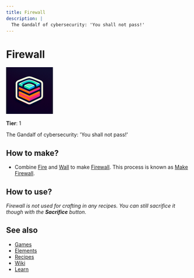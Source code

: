 ```yaml
---
title: Firewall
description: |
  The Gandalf of cybersecurity: 'You shall not pass!'
---
```

# Firewall

![](../images/item.firewall.png)

**Tier**: 1

The Gandalf of cybersecurity: 'You shall not pass!'

## How to make?

* Combine [Fire](/wiki/elements/fire) and [Wall](/wiki/elements/wall) to make [Firewall](/wiki/elements/firewall). This process is known as [Make Firewall](/wiki/recipes/make-firewall).

## How to use?

_Firewall is not used for crafting in any recipes. You can still sacrifice it though with the **Sacrifice** button._

## See also

* [Games](/wiki/games)
* [Elements](/wiki/elements)
* [Recipes](/wiki/recipes)
* [Wiki](/wiki/index)
* [Learn](/learn/index)